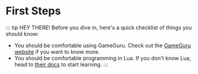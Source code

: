 # First Steps

::: tip HEY THERE!
Before you dive in, here's a quick checklist of things you should know:

- You should be comfortable using GameGuru. Check out the [GameGuru website](https://www.game-guru.com) if you want to know more.
- You should be comfortable programming in Lua. If you don't know Lua, head to [their docs](https://www.lua.org/docs.html) to start learning.
:::
